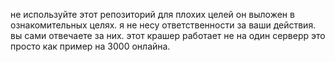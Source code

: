 не используйте этот репозиторий для плохих целей он выложен в ознакомительных целях.
я не несу ответственности за ваши действия. вы сами отвечаете за них. этот крашер работает не на один серверр
это просто как пример на 3000 онлайна. 
